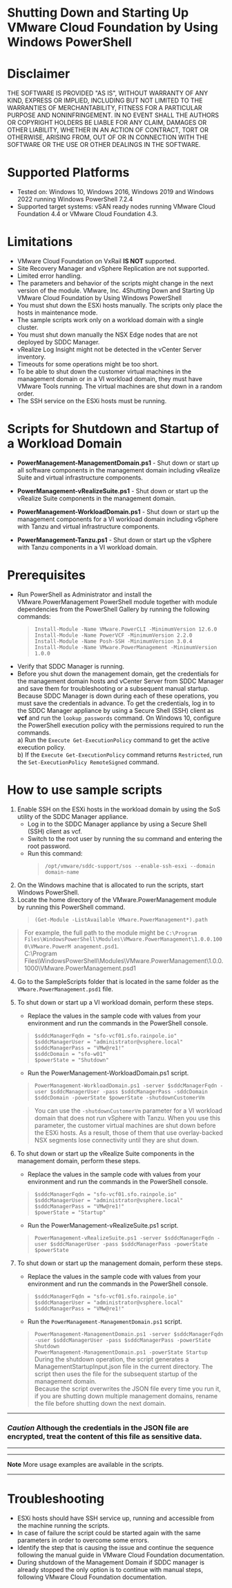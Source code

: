 # Shutting Down and Starting Up VMware Cloud Foundation by Using Windows PowerShell
# Disclaimer  
THE SOFTWARE IS PROVIDED "AS IS", WITHOUT WARRANTY OF ANY KIND, EXPRESS OR IMPLIED, INCLUDING BUT NOT LIMITED TO THE
WARRANTIES OF MERCHANTABILITY, FITNESS FOR A PARTICULAR PURPOSE AND NONINFRINGEMENT. IN NO EVENT SHALL THE AUTHORS
OR COPYRIGHT HOLDERS BE LIABLE FOR ANY CLAIM, DAMAGES OR OTHER LIABILITY, WHETHER IN AN ACTION OF CONTRACT, TORT OR
OTHERWISE, ARISING FROM, OUT OF OR IN CONNECTION WITH THE SOFTWARE OR THE USE OR OTHER DEALINGS IN THE SOFTWARE.

# Supported Platforms
- Tested on: Windows 10, Windows 2016, Windows 2019 and Windows 2022 running Windows PowerShell 7.2.4  
- Supported target systems: vSAN ready nodes running VMware Cloud Foundation 4.4 or VMware Cloud Foundation 4.3.  

# Limitations
- VMware Cloud Foundation on VxRail **IS NOT** supported.
- Site Recovery Manager and vSphere Replication are not supported.
- Limited error handling.
- The parameters and behavior of the scripts might change in the next version of the module.
VMware, Inc.
4Shutting Down and Starting Up VMware Cloud Foundation by Using Windows PowerShell
- You must shut down the ESXi hosts manually. The scripts only place the hosts in maintenance
mode.
- The sample scripts work only on a workload domain with a single cluster.
- You must shut down manually the NSX Edge nodes that are not deployed by SDDC Manager.
- vRealize Log Insight might not be detected in the vCenter Server inventory.
- Timeouts for some operations might be too short.
- To be able to shut down the customer virtual machines in the management domain or in a VI
workload domain, they must have VMware Tools running. The virtual machines are shut down
in a random order.
- The SSH service on the ESXi hosts must be running.
# Scripts for Shutdown and Startup of a Workload Domain
- **PowerManagement-ManagementDomain.ps1** - Shut down or start up all software components in the management 
domain including vRealize Suite and virtual infrastructure components.

- **PowerManagement-vRealizeSuite.ps1** - Shut down or start up the vRealize Suite components in the management 
domain.

- **PowerManagement-WorkloadDomain.ps1** - Shut down or start up the management components for a VI
workload domain including vSphere with Tanzu and virtual infrastructure
components.

- **PowerManagement-Tanzu.ps1** - Shut down or start up the vSphere with Tanzu components in a VI workload
domain.
# Prerequisites
- Run PowerShell as Administrator and install the VMware.PowerManagement PowerShell
module together with module dependencies from the PowerShell Gallery by running the
following commands:  
    > `Install-Module -Name VMware.PowerCLI -MinimumVersion 12.6.0`  
    > `Install-Module -Name PowerVCF -MinimumVersion 2.2.0`  
    > `Install-Module -Name Posh-SSH -MinimumVersion 3.0.4`  
    > `Install-Module -Name VMware.PowerManagement -MinimumVersion 1.0.0`  
- Verify that SDDC Manager is running.
- Before you shut down the management domain, get the credentials for the management
domain hosts and vCenter Server from SDDC Manager and save them for troubleshooting or a
subsequent manual startup. Because SDDC Manager is down during each of these operations,
you must save the credentials in advance.
To get the credentials, log in to the SDDC Manager appliance by using a Secure Shell (SSH)
client as **vcf** and run the `lookup_passwords` command.
On Windows 10, configure the PowerShell execution policy with the permissions required to
run the commands.  
a) Run the `Execute Get-ExecutionPolicy` command to get the active execution policy.  
b) If the `Execute Get-ExecutionPolicy` command returns `Restricted`, run the 
`Set-ExecutionPolicy RemoteSigned` command.

# How to use sample scripts
1. Enable SSH on the ESXi hosts in the workload domain by using the SoS utility of the SDDC
Manager appliance.
    - Log in to the SDDC Manager appliance by using a Secure Shell (SSH) client as vcf.
    - Switch to the root user by running the su command and entering the root password.
    - Run this command:
         > `/opt/vmware/sddc-support/sos --enable-ssh-esxi --domain domain-name`
2. On the Windows machine that is allocated to run the scripts, start Windows PowerShell.
3. Locate the home directory of the VMware.PowerManagement module by running this
PowerShell command.
    > `(Get-Module -ListAvailable VMware.PowerManagement*).path`  

> For example, the full path to the module might be `C:\Program
Files\WindowsPowerShell\Modules\VMware.PowerManagement\1.0.0.1000\VMware.PowerM
anagement.psd1`.  
C:\Program Files\WindowsPowerShell\Modules\VMware.PowerManagement\1.0.0.1000\VMware.PowerManagement.psd1
4. Go to the SampleScripts folder that is located in the same folder as the
`VMware.PowerManagement.psd1` file.
5. To shut down or start up a VI workload domain, perform these steps.  
    - Replace the values in the sample code with values from your environment and run the
commands in the PowerShell console.  
    > `$sddcManagerFqdn = "sfo-vcf01.sfo.rainpole.io"`  
    > `$sddcManagerUser = "administrator@vsphere.local"`  
    > `$sddcManagerPass = "VMw@re1!"`  
    > `$sddcDomain = "sfo-w01"`  
    > `$powerState = "Shutdown"`  
    - Run the PowerManagement-WorkloadDomain.ps1 script.  
    > `PowerManagement-WorkloadDomain.ps1 -server $sddcManagerFqdn -user $sddcManagerUser -pass $sddcManagerPass -sddcDomain $sddcDomain -powerState $powerState -shutdownCustomerVm`  

    > You can use the `-shutdownCustomerVm` parameter for a VI workload domain that does not
run vSphere with Tanzu. When you use this parameter, the customer virtual machines are
shut down before the ESXi hosts. As a result, those of them that use overlay-backed NSX
segments lose connectivity until they are shut down.
6. To shut down or start up the vRealize Suite components in the management domain, perform
these steps.  
    - Replace the values in the sample code with values from your environment and run the
commands in the PowerShell console.
    > `$sddcManagerFqdn = "sfo-vcf01.sfo.rainpole.io"`  
    > `$sddcManagerUser = "administrator@vsphere.local"`  
    > `$sddcManagerPass = "VMw@re1!"`  
    > `$powerState = "Startup"`  
    - Run the PowerManagement-vRealizeSuite.ps1 script.  
    > `PowerManagement-vRealizeSuite.ps1 -server $sddcManagerFqdn -user $sddcManagerUser -pass $sddcManagerPass -powerState $powerState`  
7. To shut down or start up the management domain, perform these steps.
    - Replace the values in the sample code with values from your environment and run the
commands in the PowerShell console.
    > `$sddcManagerFqdn = "sfo-vcf01.sfo.rainpole.io"`  
    > `$sddcManagerUser = "administrator@vsphere.local"`  
    > `$sddcManagerPass = "VMw@re1!"`  
    - Run the `PowerManagement-ManagementDomain.ps1` script.  
    > `PowerManagement-ManagementDomain.ps1 -server $sddcManagerFqdn -user $sddcManagerUser -pass $sddcManagerPass -powerState Shutdown`  
    > `PowerManagement-ManagementDomain.ps1 -powerState Startup`  
    During the shutdown operation, the script generates a ManagementStartupInput.json file
in the current directory. The script then uses the file for the subsequent startup of the
management domain.  
    Because the script overwrites the JSON file every time you run it, if you are shutting down
multiple management domains, rename the file before shutting down the next domain.
___
### *Caution* Although the credentials in the JSON file are encrypted, treat the content of this file as sensitive data.
___

___
**Note** More usage examples are available in the scripts.
___
# Troubleshooting
- ESXi hosts should have SSH service up, running and accessible from the machine running the scripts.
- In case of failure the script could be started again with the same parameters in order to overcome
some errors.
- Identify the step that is causing the issue and continue the sequence following the manual guide in
VMware Cloud Foundation documentation.
- During shutdown of the Management Domain if SDDC manager is already stopped the only option is to continue
with manual steps, following VMware Cloud Foundation documentation.
